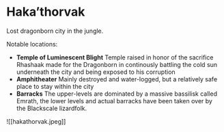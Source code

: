 # Haka’thorvak

Lost dragonborn city in the jungle.

Notable locations:

* **Temple of Luminescent Blight** Temple raised in honor of the sacrifice Rhashaak made for the Dragonborn in continously battling the cold sun underneath the city and being exposed to his corruption
* **Amphitheater** Mainly destroyed and water-logged, but a relatively safe place to stay within the city
* **Barracks** The upper-levels are dominated by a massive bassilisk called Emrath, the lower levels and actual barracks have been taken over by the Blackscale lizardfolk.

![[hakathorvak.jpeg]]